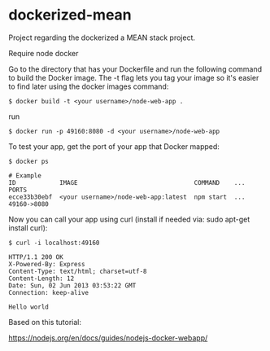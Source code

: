 # dockerized-mean
Project regarding the dockerized a MEAN stack project.


Require
node
docker

Go to the directory that has your Dockerfile and run the following command to build the Docker image. The -t flag lets you tag your image so it's easier to find later using the docker images command:
```
$ docker build -t <your username>/node-web-app .
```
run
```
$ docker run -p 49160:8080 -d <your username>/node-web-app
```
To test your app, get the port of your app that Docker mapped:
```
$ docker ps

# Example
ID            IMAGE                                COMMAND    ...   PORTS
ecce33b30ebf  <your username>/node-web-app:latest  npm start  ...   49160->8080
```


Now you can call your app using curl (install if needed via: sudo apt-get install curl):

```
$ curl -i localhost:49160

HTTP/1.1 200 OK
X-Powered-By: Express
Content-Type: text/html; charset=utf-8
Content-Length: 12
Date: Sun, 02 Jun 2013 03:53:22 GMT
Connection: keep-alive

Hello world
```

Based on this tutorial:

https://nodejs.org/en/docs/guides/nodejs-docker-webapp/
